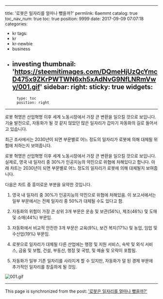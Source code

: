 
---
title: '로봇은 일자리를 얼마나 뺐을까?'
permlink: 6aemmt
catalog: true
toc_nav_num: true
toc: true
position: 9999
date: 2017-09-09 07:07:18
categories:
- kr
tags:
- kr
- kr-newbie
- business
- investing
thumbnail: 'https://steemitimages.com/DQmeHjUzQcYmcD475x9ZKrPWTWN6xh5xAdNvG9NfLNRmVwy/001.gif'
sidebar:
    right:
        sticky: true
widgets:
    -
        type: toc
        position: right
---


로봇 혁명은 산업혁명 이후 세계 노동시장에서 가장 큰 변환을 일으킬 것으로 보입니다.
기술 발전으로, 자동화가 될 것 같지 않았던 많은 일자리가 갑자기 자동화의 길로 들어서고 있습니다. 
  
최근 조사에서는 2030년이 되면 부문별로 어느 정도의 일자리가 로봇에 의해 대체될 위험에 처하는지 보여줍니다. 
  
로봇 혁명은 산업혁명 이후 세계 노동시장에서 가장 큰 변환을 일으킬 것으로 보입니다. 실제로, 영국 내 일자리 중 30%가 인공지능의 약진으로 위협에 처해있다고 합니다.  아래 차트는 2030년이 되면 부문별로 어느 정도의 일자리가 로봇에 의해 대체될지 보여줍니다.
  
다음은 차트 중 흥미로운 부분을 요약한 것입니다.
  
1. 영국 내 일자리 중 30%가 인공지능의 약진으로 위협에 처해있음. 이 보고서에서는 일부 부문에서는 전체 일자리 중 50%가 대체될 수도 있다고 함. 
  
2. 자동화의 위험이 가장 큰 상위 3개 부문은 운송 및 보관(56%), 제조(46%) 및 도매 및 소매(44%) 부문임.
  
3. 자동화에서 비교적 안전한 3개 부문은 교육(9%), 보건 복지(17%) 및 농업, 임업 및 수산업(19%) 부문임.
  
4. 로봇으로 일자리가 대체될 다른 산업에는 행정 및 지원 서비스, 숙박 및 외식 서비스, 금융 및 보험, 건설, 부동산, 행정 및 국방, 및 예술 및 오락이 포함됨. 
  
5. 자동화가 일부 기존 일자리를 사라지게 할 수 있지만, 자동화가 덜 된 경제 부문에 추가적인 일자리를 창출하게 될 것임. 
  

![001.gif](https://steemitimages.com/DQmeHjUzQcYmcD475x9ZKrPWTWN6xh5xAdNvG9NfLNRmVwy/001.gif)

- - -

This page is synchronized from the post: ['로봇은 일자리를 얼마나 뺐을까?'](https://steemit.com/@pius.pius/6aemmt)
